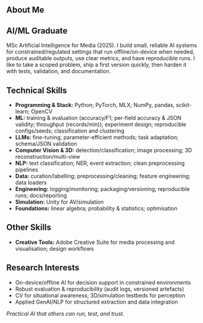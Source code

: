 ## About Me

## AI/ML Graduate

MSc Artificial Intelligence for Media (2025). I build small, reliable AI systems for constrained/regulated settings that run offline/on-device when needed, produce auditable outputs, use clear metrics, and have reproducible runs. I like to take a scoped problem, ship a first version quickly, then harden it with tests, validation, and documentation.

## Technical Skills

- **Programming & Stack:** Python; PyTorch, MLX; NumPy, pandas, scikit-learn; OpenCV  
- **ML:** training & evaluation (accuracy/F1; per-field accuracy & JSON validity; throughput (records/min)); experiment design; reproducible configs/seeds; classification and clustering
- **LLMs:** fine-tuning; parameter-efficient methods; task adaptation; schema/JSON validation  
- **Computer Vision & 3D:** detection/classification; image processing; 3D reconstruction/multi-view  
- **NLP:** text classification; NER; event extraction; clean preprocessing pipelines  
- **Data:** curation/labelling; preprocessing/cleaning; feature engineering; data loaders  
- **Engineering:** logging/monitoring; packaging/versioning; reproducible runs; docs/reporting  
- **Simulation:** Unity for AV/simulation  
- **Foundations:** linear algebra; probability & statistics; optimisation  

## Other Skills

- **Creative Tools:** Adobe Creative Suite for media processing and visualisation; design workflows

## Research Interests

- On-device/offline AI for decision support in constrained environments
- Robust evaluation & reproducibility (audit logs, versioned artefacts)
- CV for situational awareness; 3D/simulation testbeds for perception
- Applied GenAI/NLP for structured extraction and data integration

*Practical AI that others can run, test, and trust.*
